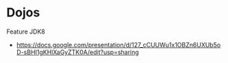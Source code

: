 # Dojos

Feature JDK8
- https://docs.google.com/presentation/d/127_cCUUWu1x1OBZn6UXUb5oD-sBHI1gKHlXaGyZTK0A/edit?usp=sharing
